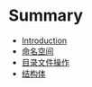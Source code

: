 # Summary

* [Introduction](README.md)
* [命名空间](ming-ming-kong-jian.md)
* [目录文件操作](mu-lu-wen-jian-cao-zuo.md)
* [结构体](jie-gou-ti.md)


